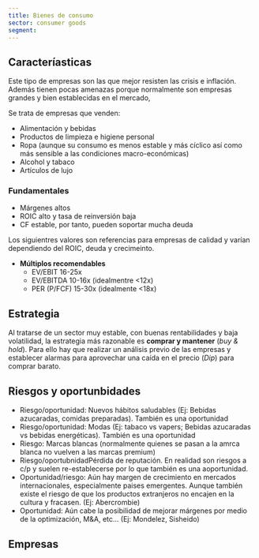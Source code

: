 ```yaml
---
title: Bienes de consumo
sector: consumer goods
segment: 
---
```


## Caracteríasticas
Este tipo de empresas son las que mejor resisten las crisis e inflación. Además tienen pocas amenazas porque normalmente son empresas grandes y bien establecidas en el mercado,

Se trata de empresas que venden:
- Alimentación y bebidas
- Productos de limpieza e higiene personal
- Ropa (aunque su consumo es menos estable y más cíclico así como más sensible a las condiciones macro-económicas)
- Alcohol y tabaco
- Artículos de lujo

### Fundamentales
- Márgenes altos
- ROIC alto y tasa de reinversión baja
- CF estable, por tanto, pueden soportar mucha deuda

Los siguientres valores son referencias para empresas de calidad y varían dependiendo del ROIC, deuda y crecimeinto.

- **Múltiplos recomendables**
    - EV/EBIT 16-25x
    - EV/EBITDA 10-16x (idealmentre <12x)
    - PER (P/FCF) 15-30x (idealmente <18x)

## Estrategia
Al tratarse de un sector muy estable, con buenas rentabilidades y baja volatilidad, la estrategia más razonable es **comprar y mantener** (*buy & hold*). Para ello hay que realizar un análisis previo de las empresas y establecer alarmas para aprovechar una caída en el precio (*Dip*) para comprar barato.

## Riesgos y oportunbidades
- Riesgo/oportunidad: Nuevos hábitos saludables (Ej: Bebidas azucaradas, comidas preparadas). También es una oportunidad
- Riesgo/oportunidad: Modas (Ej: tabaco vs vapers; Bebidas azucaradas vs bebidas energéticas). También es una oportunidad
- Riesgo: Marcas blancas (normalmente quienes se pasan a la amrca blanca no vuelven a las marcas premium)
- Riesgo/oportubnidadPérdida de reputación. En realidad son riesgos a c/p y suelen re-establecerse por lo que también es una aoportunidad.
- Oportunidad/riesgo: Aún hay margen de crecimiento en mercados internacionales, especialmente paises emergentes. Aunque también existe el riesgo de que los productos extranjeros no encajen en la cultura y fracasen. (Ej: Abercrombie)
- Oportunidad: Aún cabe la posibilidad de mejorar márgenes por medio de la optimización, M&A, etc... (Ej: Mondelez, Sisheido)

## Empresas



